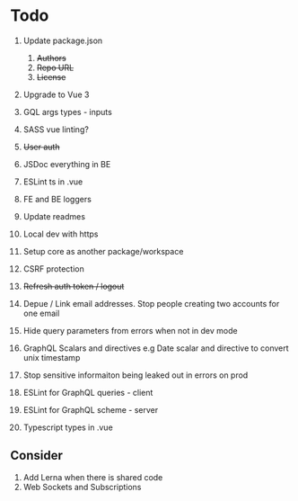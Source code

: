 # Todo

1. Update package.json

    1. ~~Authors~~
    2. ~~Repo URL~~
    3. ~~License~~

2. Upgrade to Vue 3
3. GQL args types - inputs
4. SASS vue linting?
5. ~~User auth~~
6. JSDoc everything in BE
7. ESLint ts in .vue
8. FE and BE loggers
9. Update readmes
10. Local dev with https
11. Setup core as another package/workspace
12. CSRF protection
13. ~~Refresh auth token / logout~~
14. Depue / Link email addresses. Stop people creating two accounts for one email
15. Hide query parameters from errors when not in dev mode
16. GraphQL Scalars and directives e.g Date scalar and directive to convert unix timestamp
17. Stop sensitive informaiton being leaked out in errors on prod
18. ESLint for GraphQL queries - client
19. ESLint for GraphQL scheme - server
20. Typescript types in .vue

## Consider

1. Add Lerna when there is shared code
2. Web Sockets and Subscriptions
